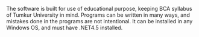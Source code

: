 The software is built for use of educational purpose, keeping BCA syllabus of Tumkur University in mind.
Programs can be written in many ways, and mistakes done in the programs are not intentional.
It can be installed in any Windows OS, and must have .NET4.5 installed.
